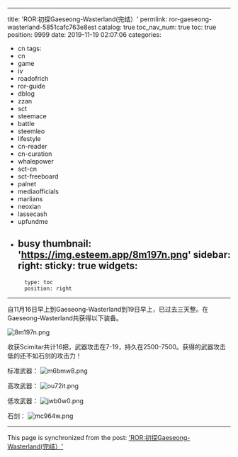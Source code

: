 
---
title: 'ROR:初探Gaeseong-Wasterland(完结）'
permlink: ror-gaeseong-wasterland-5851cafc763e8est
catalog: true
toc_nav_num: true
toc: true
position: 9999
date: 2019-11-19 02:07:06
categories:
- cn
tags:
- cn
- game
- iv
- roadofrich
- ror-guide
- dblog
- zzan
- sct
- steemace
- battle
- steemleo
- lifestyle
- cn-reader
- cn-curation
- whalepower
- sct-cn
- sct-freeboard
- palnet
- mediaofficials
- marlians
- neoxian
- lassecash
- upfundme
- busy
thumbnail: 'https://img.esteem.app/8m197n.png'
sidebar:
    right:
        sticky: true
widgets:
    -
        type: toc
        position: right
---


自11月16日早上到Gaeseong-Wasterland到19日早上，已过去三天整。在Gaeseong-Wasterland共获得以下装备。

![8m197n.png](https://img.esteem.app/8m197n.png)

收获Scimitar共计16把，武器攻击在7-19，持久在2500-7500。获得的武器攻击低的还不如石剑的攻击力！

标准武器：
![m6bmw8.png](https://img.esteem.app/m6bmw8.png)


高攻武器：
![ou72it.png](https://img.esteem.app/ou72it.png)


低攻武器：
![jwb0w0.png](https://img.esteem.app/jwb0w0.png)

石剑：
![mc964w.png](https://img.esteem.app/mc964w.png)

- - -

This page is synchronized from the post: ['ROR:初探Gaeseong-Wasterland(完结）'](https://steemit.com/@m18207319997/ror-gaeseong-wasterland-5851cafc763e8est)
